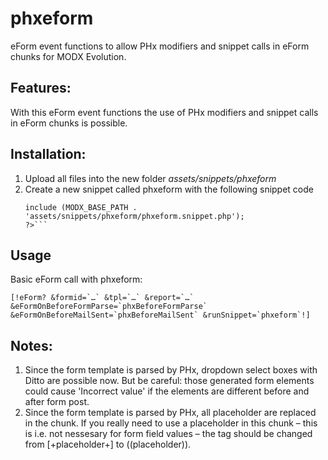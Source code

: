 phxeform
================================================================================

eForm event functions to allow PHx modifiers and snippet calls in eForm chunks for MODX Evolution.

Features:
--------------------------------------------------------------------------------
With this eForm event functions the use of PHx modifiers and snippet calls in eForm chunks is possible.

Installation:
--------------------------------------------------------------------------------
1. Upload all files into the new folder *assets/snippets/phxeform*
2. Create a new snippet called phxeform with the following snippet code
    ```<?php
    include (MODX_BASE_PATH . 'assets/snippets/phxeform/phxeform.snippet.php');
    ?>```

Usage
--------------------------------------------------------------------------------

Basic eForm call with phxeform:

```
[!eForm? &formid=`…` &tpl=`…` &report=`…` &eFormOnBeforeFormParse=`phxBeforeFormParse` &eFormOnBeforeMailSent=`phxBeforeMailSent` &runSnippet=`phxeform`!]
```

Notes:
--------------------------------------------------------------------------------
1. Since the form template is parsed by PHx, dropdown select boxes with Ditto are possible now. But be careful: those generated form elements could cause 'Incorrect value' if the elements are different before and after form post.
2. Since the form template is parsed by PHx, all placeholder are replaced in the chunk. If you really need to use a placeholder in this chunk – this is i.e. not nessesary for form field values – the tag should be changed from [+placeholder+] to ((placeholder)).